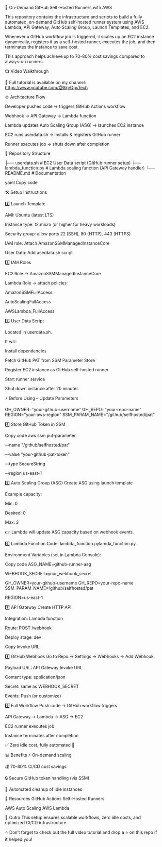 🚀 On-Demand GitHub Self-Hosted Runners with AWS 

This repository contains the infrastructure and scripts to build a fully automated, on-demand GitHub self-hosted runner system using AWS Lambda, API Gateway, Auto Scaling Group, Launch Templates, and EC2. 

Whenever a GitHub workflow job is triggered, it scales up an EC2 instance dynamically, registers it as a self-hosted runner, executes the job, and then terminates the instance to save cost. 

This approach helps achieve up to 70–80% cost savings compared to always-on runners. 

 

📺 Video Walkthrough 

🎥 Full tutorial is available on my channel: https://www.youtube.com/@SkyOpsTech 

 

⚙️ Architecture Flow 

Developer pushes code → triggers GitHub Actions workflow  

Webhook → API Gateway → Lambda function  

Lambda updates Auto Scaling Group (ASG) → launches EC2 instance  

EC2 runs userdata.sh → installs & registers GitHub runner  

Runner executes job → shuts down after completion 

 

📂 Repository Structure 

├── userdata.sh # EC2 User Data script (GitHub runner setup) ├── lambda_function.py # Lambda scaling function (API Gateway handler) └── README.md # Documentation 

yaml Copy code 

 

🛠️ Setup Instructions 

1️⃣ Launch Template 

AMI: Ubuntu (latest LTS)  

Instance type: t2.micro (or higher for heavy workloads)  

Security group: allow ports 22 (SSH), 80 (HTTP), 443 (HTTPS)  

IAM role: Attach AmazonSSMManagedInstanceCore  

User Data: Add userdata.sh script 

 

2️⃣ IAM Roles 

EC2 Role → AmazonSSMManagedInstanceCore  

Lambda Role → attach policies:  

AmazonSSMFullAccess  

AutoScalingFullAccess  

AWSLambda_FullAccess 

 

3️⃣ User Data Script 

Located in userdata.sh.  

It will:  

Install dependencies  

Fetch GitHub PAT from SSM Parameter Store  

Register EC2 instance as GitHub self-hosted runner  

Start runner service  

Shut down instance after 20 minutes 

 

⚡ Before Using – Update Parameters 

GH_OWNER="your-github-username" GH_REPO="your-repo-name" REGION="your-aws-region" SSM_PARAM_NAME="/github/selfhosted/pat" 

4️⃣ Store GitHub Token in SSM 

Copy code aws ssm put-parameter  

--name "/github/selfhosted/pat"  

--value "your-github-pat-token"  

--type SecureString  

--region us-east-1 
 

5️⃣ Auto Scaling Group (ASG) Create ASG using launch template 

Example capacity: 

Min: 0 

Desired: 0 

Max: 3 

👉 Lambda will update ASG capacity based on webhook events. 

6️⃣ Lambda Function Code: lambda_function.pylamda_function.py.  

Environment Variables (set in Lambda Console): 

 Copy code ASG_NAME=github-runner-asg  

WEBHOOK_SECRET=your_webhook_secret  

GH_OWNER=your-github-username GH_REPO=your-repo-name SSM_PARAM_NAME=/github/selfhosted/pat 

 REGION=us-east-1 

7️⃣ API Gateway Create HTTP API 

Integration: Lambda function 

Route: POST /webhook 

Deploy stage: dev 

Copy Invoke URL 
 

8️⃣ GitHub Webhook Go to Repo → Settings → Webhooks → Add Webhook 

Payload URL: API Gateway Invoke URL 

Content type: application/json 

Secret: same as WEBHOOK_SECRET 

Events: Push (or customize) 

9️⃣ Full Workflow Push code → GitHub workflow triggers 

API Gateway → Lambda → ASG → EC2 

EC2 runner executes job 

Instance terminates after completion 

✅ Zero idle cost, fully automated 🚀 

📊 Benefits ⚡ On-demand scaling 

💰 70–80% CI/CD cost savings 

🔒 Secure GitHub token handling (via SSM) 

🔄 Automated cleanup of idle instances 

🧩 Resources GitHub Actions Self-Hosted Runners 

AWS Auto Scaling AWS Lambda 

🙌 Outro This setup ensures scalable workflows, zero idle costs, and optimized CI/CD infrastructure. 

⭐ Don’t forget to check out the full video tutorial and drop a ⭐ on this repo if it helped you! 

 
